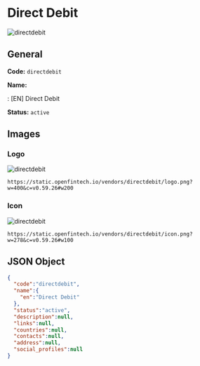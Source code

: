 
# Direct Debit 
![directdebit](https://static.openfintech.io/vendors/directdebit/logo.png?w=400&c=v0.59.26#w200)  

## General 
 
**Code:** `directdebit` 
 
**Name:** 
 
:	[EN] Direct Debit 
 
**Status:** `active` 
 

## Images 

### Logo 
 
![directdebit](https://static.openfintech.io/vendors/directdebit/logo.png?w=400&c=v0.59.26#w200)  

```
https://static.openfintech.io/vendors/directdebit/logo.png?w=400&c=v0.59.26#w200
```  

### Icon 
 
![directdebit](https://static.openfintech.io/vendors/directdebit/icon.png?w=278&c=v0.59.26#w100)  

```
https://static.openfintech.io/vendors/directdebit/icon.png?w=278&c=v0.59.26#w100
```  

## JSON Object 

```json
{
  "code":"directdebit",
  "name":{
    "en":"Direct Debit"
  },
  "status":"active",
  "description":null,
  "links":null,
  "countries":null,
  "contacts":null,
  "address":null,
  "social_profiles":null
}
```  
